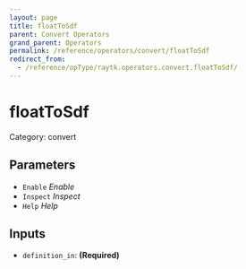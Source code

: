 ```yaml
---
layout: page
title: floatToSdf
parent: Convert Operators
grand_parent: Operators
permalink: /reference/operators/convert/floatToSdf
redirect_from:
  - /reference/opType/raytk.operators.convert.floatToSdf/
---
```


# floatToSdf

Category: convert



## Parameters

* `Enable` *Enable*
* `Inspect` *Inspect*
* `Help` *Help*

## Inputs

* `definition_in`:  **(Required)**